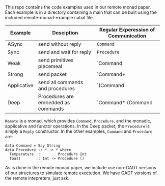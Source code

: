 This repo contains the code examples used in our remote monad paper.
Each example is in a directory containing a main that can be built using
the included remote-monad-example.cabal file.

Example | Desciption                           | Regular Experession of Communication
-------|---------------------------------------|-------
ASync  | send without reply                    | `Command`
Sync   | send and wait for reply               | `Procedure`
Weak   | send primitives piecemeal             | `Command|Procedure`
Strong | send packet                           | `Command+ | (Command* Procedure)`
Applicative | send all commands and procedures | `(Command|Procedure)+`
Deep   | Procedures are embedded as commands   | `Command* (Command|Procedure)`

`Remote` is a monad, which provides `Command`, `Procedure`, and
the monadic, applicative and functor operations. In the Deep packet,
the `Procedure` is simply a `Reply` constructor. In the other examples,
`Command` and `Procedure` are:

    data Command = Say String
    data Procedure :: * -> * where
      Temperature ::        Procedure Int
      Toast       :: Int -> Procedure ()

As is done in the remote monad paper, we include use non-GADT versions of
our structures to simulate remote exectution. 
We have GADT versions of the remote intepreters; just ask.









